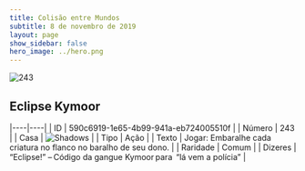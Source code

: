 ```yaml
---
title: Colisão entre Mundos
subtitle: 8 de novembro de 2019
layout: page
show_sidebar: false
hero_image: ../hero.png
---
```


![243](https://cdn.keyforgegame.com/media/card_front/pt/452_243_69PXQ3969RCF_pt.png)

## Eclipse Kymoor

|----|----|
| ID | 590c6919-1e65-4b99-941a-eb724005510f |
| Número | 243 |
| Casa | ![Shadows](https://archonarcana.com/images/thumb/e/ee/Shadows.png/22px-Shadows.png "Sombras") |
| Tipo | Ação |
| Texto | Jogar: Embaralhe cada criatura no flanco no baralho de seu dono. |
| Raridade | Comum |
| Dizeres | “Eclipse!” – Código da gangue Kymoor para  “lá vem a polícia” |
